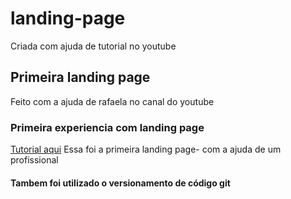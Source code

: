 # landing-page
Criada com ajuda de tutorial no youtube
## Primeira landing page
Feito com a ajuda de rafaela no canal do youtube
### Primeira experiencia com landing page 
[Tutorial aqui](https://www.youtube.com/watch?v=llF6vD-RljE)
Essa foi a primeira landing page- com a ajuda de um profissional
#### Tambem foi utilizado o versionamento de código git 
